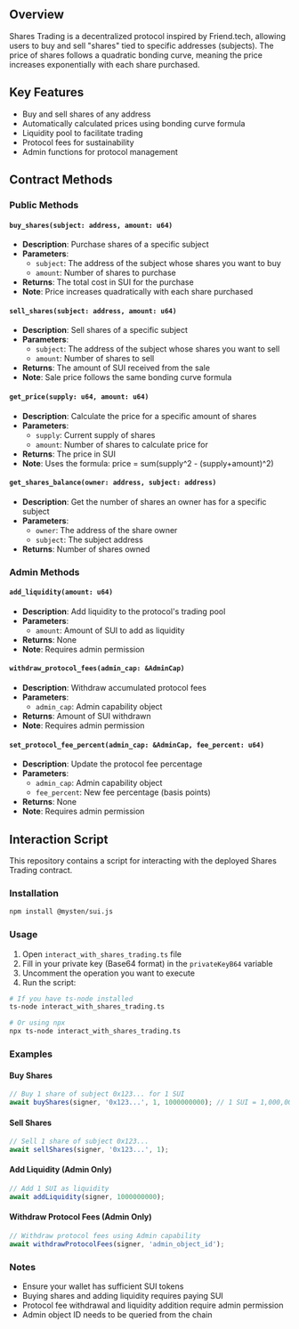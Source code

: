 ## Overview

Shares Trading is a decentralized protocol inspired by Friend.tech, allowing users to buy and sell "shares" tied to specific addresses (subjects). The price of shares follows a quadratic bonding curve, meaning the price increases exponentially with each share purchased.

## Key Features

- Buy and sell shares of any address
- Automatically calculated prices using bonding curve formula
- Liquidity pool to facilitate trading
- Protocol fees for sustainability
- Admin functions for protocol management

## Contract Methods

### Public Methods

#### `buy_shares(subject: address, amount: u64)`
- **Description**: Purchase shares of a specific subject
- **Parameters**:
  - `subject`: The address of the subject whose shares you want to buy
  - `amount`: Number of shares to purchase
- **Returns**: The total cost in SUI for the purchase
- **Note**: Price increases quadratically with each share purchased

#### `sell_shares(subject: address, amount: u64)`
- **Description**: Sell shares of a specific subject
- **Parameters**:
  - `subject`: The address of the subject whose shares you want to sell
  - `amount`: Number of shares to sell
- **Returns**: The amount of SUI received from the sale
- **Note**: Sale price follows the same bonding curve formula

#### `get_price(supply: u64, amount: u64)`
- **Description**: Calculate the price for a specific amount of shares
- **Parameters**:
  - `supply`: Current supply of shares
  - `amount`: Number of shares to calculate price for
- **Returns**: The price in SUI
- **Note**: Uses the formula: price = sum(supply^2 - (supply+amount)^2)

#### `get_shares_balance(owner: address, subject: address)`
- **Description**: Get the number of shares an owner has for a specific subject
- **Parameters**:
  - `owner`: The address of the share owner
  - `subject`: The subject address
- **Returns**: Number of shares owned

### Admin Methods

#### `add_liquidity(amount: u64)`
- **Description**: Add liquidity to the protocol's trading pool
- **Parameters**:
  - `amount`: Amount of SUI to add as liquidity
- **Returns**: None
- **Note**: Requires admin permission

#### `withdraw_protocol_fees(admin_cap: &AdminCap)`
- **Description**: Withdraw accumulated protocol fees
- **Parameters**:
  - `admin_cap`: Admin capability object
- **Returns**: Amount of SUI withdrawn
- **Note**: Requires admin permission

#### `set_protocol_fee_percent(admin_cap: &AdminCap, fee_percent: u64)`
- **Description**: Update the protocol fee percentage
- **Parameters**:
  - `admin_cap`: Admin capability object
  - `fee_percent`: New fee percentage (basis points)
- **Returns**: None
- **Note**: Requires admin permission

## Interaction Script

This repository contains a script for interacting with the deployed Shares Trading contract.

### Installation

```bash
npm install @mysten/sui.js
```

### Usage

1. Open `interact_with_shares_trading.ts` file
2. Fill in your private key (Base64 format) in the `privateKeyB64` variable
3. Uncomment the operation you want to execute
4. Run the script:

```bash
# If you have ts-node installed
ts-node interact_with_shares_trading.ts

# Or using npx
npx ts-node interact_with_shares_trading.ts
```

### Examples

#### Buy Shares
```typescript
// Buy 1 share of subject 0x123... for 1 SUI
await buyShares(signer, '0x123...', 1, 1000000000); // 1 SUI = 1,000,000,000 MIST
```

#### Sell Shares
```typescript
// Sell 1 share of subject 0x123...
await sellShares(signer, '0x123...', 1);
```

#### Add Liquidity (Admin Only)
```typescript
// Add 1 SUI as liquidity
await addLiquidity(signer, 1000000000);
```

#### Withdraw Protocol Fees (Admin Only)
```typescript
// Withdraw protocol fees using Admin capability
await withdrawProtocolFees(signer, 'admin_object_id');
```

### Notes

- Ensure your wallet has sufficient SUI tokens
- Buying shares and adding liquidity requires paying SUI
- Protocol fee withdrawal and liquidity addition require admin permission
- Admin object ID needs to be queried from the chain 